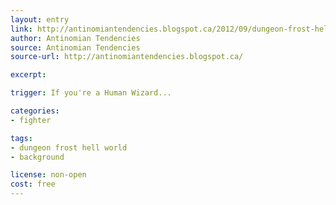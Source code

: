 ```yaml
---
layout: entry
link: http://antinomiantendencies.blogspot.ca/2012/09/dungeon-frost-hell-world-part-four.html
author: Antinomian Tendencies
source: Antinomian Tendencies
source-url: http://antinomiantendencies.blogspot.ca/

excerpt:

trigger: If you're a Human Wizard...

categories:
- fighter

tags:
- dungeon frost hell world
- background

license: non-open
cost: free
---
```

